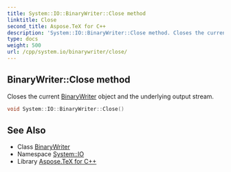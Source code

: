 ```yaml
---
title: System::IO::BinaryWriter::Close method
linktitle: Close
second_title: Aspose.TeX for C++
description: 'System::IO::BinaryWriter::Close method. Closes the current BinaryWriter object and the underlying output stream in C++.'
type: docs
weight: 500
url: /cpp/system.io/binarywriter/close/
---
```

## BinaryWriter::Close method


Closes the current [BinaryWriter](../) object and the underlying output stream.

```cpp
void System::IO::BinaryWriter::Close()
```

## See Also

* Class [BinaryWriter](../)
* Namespace [System::IO](../../)
* Library [Aspose.TeX for C++](../../../)

